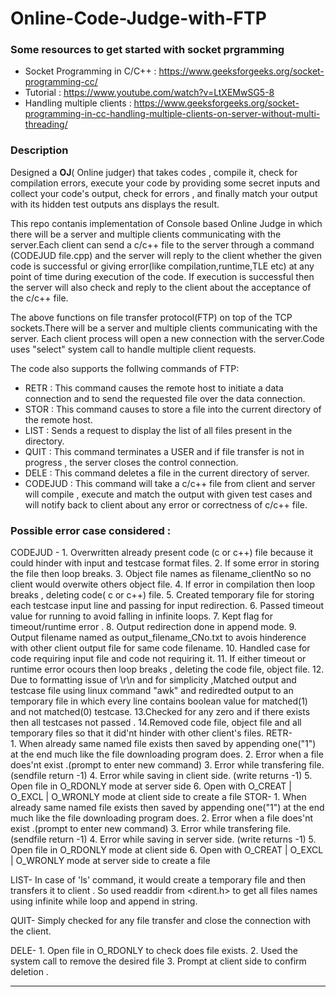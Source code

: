 # Online-Code-Judge-with-FTP
### Some resources to get started with socket prgramming
* Socket Programming in C/C++ : https://www.geeksforgeeks.org/socket-programming-cc/
* Tutorial : https://www.youtube.com/watch?v=LtXEMwSG5-8
* Handling multiple clients : https://www.geeksforgeeks.org/socket-programming-in-cc-handling-multiple-clients-on-server-without-multi-threading/

### Description

Designed a **OJ**( Online judger) that takes codes , compile it, check for compilation errors, execute your code by providing some secret inputs and collect your code's output, check for  errors , and finally match your output with its hidden test outputs ans displays the result.

This repo contanis implementation of Console based Online Judge in which there will be a server and multiple clients communicating with the server.Each client can send a c/c++ file to the server through a command (CODEJUD file.cpp) and the server will reply to the client whether the given code is successful or giving error(like compilation,runtime,TLE etc) at any point of time during execution of the code. If execution is successful then the server will also check and reply to the client about the acceptance of the c/c++ file.

The above functions on file transfer protocol(FTP) on top of the TCP sockets.There will be a server and multiple clients communicating with the server. Each client process will open a new connection with the server.Code uses "select" system call to handle multiple client requests.

The code also supports the follwing commands of FTP:

* RETR : This command causes the remote host to initiate a data connection and to send the requested file over the  data connection.
* STOR : This command causes to store a file into the current directory of the remote host.
* LIST : Sends a request to display the list of all files present in the directory.
* QUIT : This command terminates a USER and if file transfer is not in progress , the server closes the control connection.
* DELE : This command deletes a file in the current directory of server.
* CODEJUD : This command will take a c/c++ file from client and server will compile , execute and match the output with given test cases and will notify back to client about any error or correctness of c/c++ file.

### Possible error case considered :

CODEJUD - 
                   1. Overwritten already present code (c or c++) file because it could hinder with input and testcase format files.
                   2. If some error in storing the file then loop breaks.
                   3. Object file names as filename_clientNo so no client would overwite others object file.
                   4. If error in compilation then loop breaks , deleting code( c or c++) file.
                   5. Created temporary file for storing each testcase input line and passing for input redirection.
                   6. Passed timeout value for running to avoid falling in infinite loops.
                   7. Kept flag for timeout/runtime error .
                   8. Output redirection done in append mode.
                   9. Output filename named as output_filename_CNo.txt to avois hinderence with other client output file for same code filename.
                   10. Handled case for code requiring input file and code not requiring it.
                   11. If either timeout or runtime error ocours then loop breaks , deleting the code file, object file.
                   12. Due to formatting issue of \r\n and for simplicity ,Matched output and testcase file using linux command "awk" and rediredted output to an temporary file in which every line contains boolean value for matched(1) and not matched(0) testcase. 
                   13.Checked for any zero and if there exists then all testcases not passed .
                   14.Removed code file, object file and all temporary files so that it did'nt hinder with other client's files.
RETR-  
            1. When already same named file exists then saved by appending one("1") at the end much like the file downloading program does. 
            2. Error when a file does'nt exist .(prompt to enter new command)
            3. Error while transfering file.        (sendfile return -1)
            4. Error while saving in client side. (write returns -1)
            5. Open file in O_RDONLY mode at server side
            6. Open with O_CREAT | O_EXCL | O_WRONLY mode at client side to create a file
STOR-       1. When already same named file exists then saved by appending one("1") at the end much like the file         downloading program does. 
            2. Error when a file does'nt exist .(prompt to enter new command)
            3. Error while transfering file.        (sendfile return -1)
            4. Error while saving in server side. (write returns -1)
            5. Open file in O_RDONLY mode at client side
            6. Open with O_CREAT | O_EXCL | O_WRONLY mode at server side to create a file

LIST-       In case of 'ls' command, it would create a temporary file and then transfers it to client . 
           So used readdir from <dirent.h> to get all files names using infinite while loop and append in string.

QUIT- Simply checked for any file transfer and close the connection with the client.

DELE- 1. Open file in O_RDONLY to check does file exists.
           2. Used the system call to remove the desired file
           3. Prompt at client side to confirm deletion .
_____________________________________________________________________
